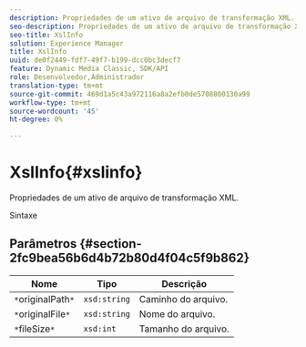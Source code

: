 ```yaml
---
description: Propriedades de um ativo de arquivo de transformação XML.
seo-description: Propriedades de um ativo de arquivo de transformação XML.
seo-title: XslInfo
solution: Experience Manager
title: XslInfo
uuid: de0f2449-fdf7-49f7-b199-dcc0bc3decf7
feature: Dynamic Media Classic, SDK/API
role: Desenvolvedor,Administrador
translation-type: tm+mt
source-git-commit: 469d1a5c43a972116a8a2efb0de5708800130a99
workflow-type: tm+mt
source-wordcount: '45'
ht-degree: 0%

---
```



# XslInfo{#xslinfo}

Propriedades de um ativo de arquivo de transformação XML.

Sintaxe

## Parâmetros {#section-2fc9bea56b6d4b72b80d4f04c5f9b862}

| Nome | Tipo | Descrição |
|---|---|---|
| `*`originalPath`*` | `xsd:string` | Caminho do arquivo. |
| `*`originalFile`*` | `xsd:string` | Nome do arquivo. |
| `*`fileSize`*` | `xsd:int` | Tamanho do arquivo. |

